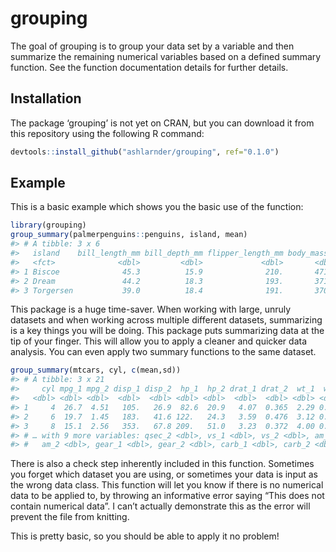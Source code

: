 
<!-- README.md is generated from README.Rmd. Please edit that file -->

# grouping

<!-- badges: start -->
<!-- badges: end -->

The goal of grouping is to group your data set by a variable and then
summarize the remaining numerical variables based on a defined summary
function. See the function documentation details for further details.

## Installation

The package ‘grouping’ is not yet on CRAN, but you can download it from
this repository using the following R command:

``` r
devtools::install_github("ashlarnder/grouping", ref="0.1.0")
```

## Example

This is a basic example which shows you the basic use of the function:

``` r
library(grouping)
group_summary(palmerpenguins::penguins, island, mean)
#> # A tibble: 3 x 6
#>   island    bill_length_mm bill_depth_mm flipper_length_mm body_mass_g  year
#>   <fct>              <dbl>         <dbl>             <dbl>       <dbl> <dbl>
#> 1 Biscoe              45.3          15.9              210.       4716. 2008.
#> 2 Dream               44.2          18.3              193.       3713. 2008.
#> 3 Torgersen           39.0          18.4              191.       3706. 2008.
```

This package is a huge time-saver. When working with large, unruly
datasets and when working across multiple different datasets,
summarizing is a key things you will be doing. This package puts
summarizing data at the tip of your finger. This will allow you to apply
a cleaner and quicker data analysis. You can even apply two summary
functions to the same dataset.

``` r
group_summary(mtcars, cyl, c(mean,sd))
#> # A tibble: 3 x 21
#>     cyl mpg_1 mpg_2 disp_1 disp_2  hp_1  hp_2 drat_1 drat_2  wt_1  wt_2 qsec_1
#>   <dbl> <dbl> <dbl>  <dbl>  <dbl> <dbl> <dbl>  <dbl>  <dbl> <dbl> <dbl>  <dbl>
#> 1     4  26.7  4.51   105.   26.9  82.6  20.9   4.07  0.365  2.29 0.570   19.1
#> 2     6  19.7  1.45   183.   41.6 122.   24.3   3.59  0.476  3.12 0.356   18.0
#> 3     8  15.1  2.56   353.   67.8 209.   51.0   3.23  0.372  4.00 0.759   16.8
#> # … with 9 more variables: qsec_2 <dbl>, vs_1 <dbl>, vs_2 <dbl>, am_1 <dbl>,
#> #   am_2 <dbl>, gear_1 <dbl>, gear_2 <dbl>, carb_1 <dbl>, carb_2 <dbl>
```

There is also a check step inherently included in this function.
Sometimes you forget which dataset you are using, or sometimes your data
is input as the wrong data class. This function will let you know if
there is no numerical data to be applied to, by throwing an informative
error saying “This does not contain numerical data”. I can’t actually
demonstrate this as the error will prevent the file from knitting.

This is pretty basic, so you should be able to apply it no problem!
